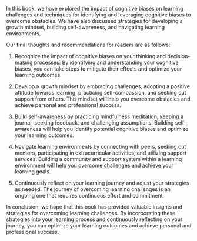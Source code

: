 
In this book, we have explored the impact of cognitive biases on learning challenges and techniques for identifying and leveraging cognitive biases to overcome obstacles. We have also discussed strategies for developing a growth mindset, building self-awareness, and navigating learning environments.

Our final thoughts and recommendations for readers are as follows:

1. Recognize the impact of cognitive biases on your thinking and decision-making processes. By identifying and understanding your cognitive biases, you can take steps to mitigate their effects and optimize your learning outcomes.

2. Develop a growth mindset by embracing challenges, adopting a positive attitude towards learning, practicing self-compassion, and seeking out support from others. This mindset will help you overcome obstacles and achieve personal and professional success.

3. Build self-awareness by practicing mindfulness meditation, keeping a journal, seeking feedback, and challenging assumptions. Building self-awareness will help you identify potential cognitive biases and optimize your learning outcomes.

4. Navigate learning environments by connecting with peers, seeking out mentors, participating in extracurricular activities, and utilizing support services. Building a community and support system within a learning environment will help you overcome challenges and achieve your learning goals.

5. Continuously reflect on your learning journey and adjust your strategies as needed. The journey of overcoming learning challenges is an ongoing one that requires continuous effort and commitment.

In conclusion, we hope that this book has provided valuable insights and strategies for overcoming learning challenges. By incorporating these strategies into your learning process and continuously reflecting on your journey, you can optimize your learning outcomes and achieve personal and professional success.
